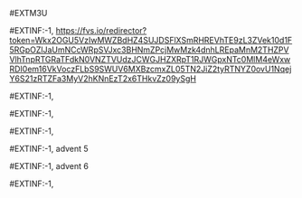 #EXTM3U

#EXTINF:-1, 
https://fvs.io/redirector?token=Wkx2OGU5VzIwMWZBdHZ4SUJDSFlXSmRHREVhTE9zL3ZVek10d1F5RGpOZlJaUmNCcWRpSVJxc3BHNmZPcjMwMzk4dnhLREpaMnM2THZPVVlhTnpRTGRaTFdkN0VNZTVUdzJCWGJHZXRpT1RJWGpxNTc0MlM4eWxwRDI0em16VkVoczFLbS9SWUV6MXBzcmxZL05TN2JiZ2tyRTNYZ0ovU1NqejY6S21zRTZFa3MyV2hKNnEzT2x6THkvZz09ySgH

#EXTINF:-1, 

#EXTINF:-1,

#EXTINF:-1,


#EXTINF:-1, advent 5


#EXTINF:-1, advent 6



#EXTINF:-1, 

